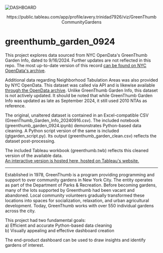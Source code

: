 ![DASHBOARD](https://github.com/user-attachments/assets/e9655510-7c5d-4a48-ab74-f94842dae450)
<p align=center> https://public.tableau.com/app/profile/avery.trinidad7926/viz/GreenThumbCommunityGardens </p>

# greenthumb_garden_0924

This project explores data sourced from NYC OpenData's GreenThumb Garden Info, dated to 9/16/2024. Further updates are not reflected in this repo.
The most up-to-date version of this record [can be found on NYC OpenData's archive](https://data.cityofnewyork.us/dataset/GreenThumb-Garden-Info/p78i-pat6/about_data).

Additional data regarding Neighborhood Tabulation Areas was also provided by NYC OpenData. This dataset was called via API and is likewise available [through the OpenData archive](https://data.cityofnewyork.us/City-Government/2010-Neighborhood-Tabulation-Areas-NTAs-/cpf4-rkhq). Unlike GreenThumb Garden Info, this dataset is not actively updated. It should be noted that while GreenThumb Garden Info was updated as late as September 2024, it still used 2010 NTAs as reference.

The original, unaltered dataset is contained in an Excel-compatible CSV (GreenThumb_Garden_Info_20240916.csv).
The included notebook (greenthumb_garden_0924.ipynb) demonstrates Python-based data cleaning. A Python script version of the same is included (gtgarden_script.py).
Its output (greenthumb_garden_clean.csv) reflects the dataset post-processing.

The included Tableau workbook (greenthumb.twb) reflects this cleaned version of the available data. <br>
[An interactive version is hosted here, hosted on Tableau's website.](https://public.tableau.com/app/profile/avery.trinidad7926/viz/GreenThumbCommunityGardens/DASHBOARD)

---------------------------------------------------------------------------------------------------------------

Established in 1978, GreenThumb is a program providing programming and support to over community gardens in New York City. The entity operates as part of the Department of Parks & Recreation. Before becoming gardens, many of the lots supported by Greenthumb had been vacant and abandoned. Local community volunteers gradually transformed these locations into spaces for socialization, relaxation, and urban agricultural development. Today, GreenThumb works with over 550 individual gardens across the city.

This project had two fundamental goals:
<br>a) Efficient and accurate Python-based data cleaning
<br>b) Visually appealing and effective dashboard creation

The end-product dashboard can be used to draw insights and identify gardens of interest.
